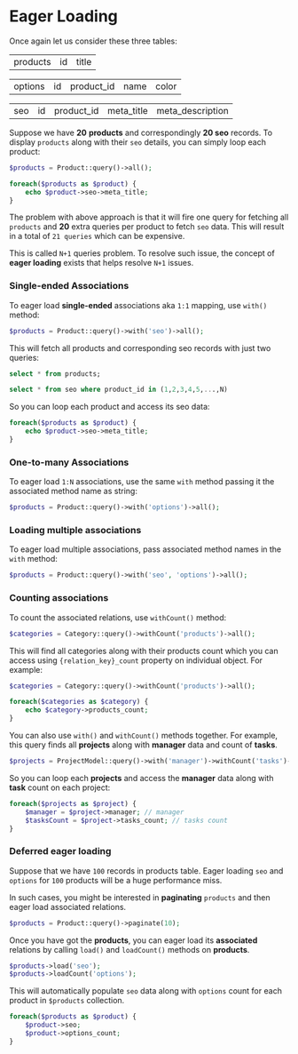 # Eager Loading

Once again let us consider these three tables:

<table>
    <tr>
        <td class="token title important">products</td>
        <td>id</td>
        <td>title</td>
    </tr>
</table>
<table>
    <tr>
        <td class="token title important">options</td>
        <td>id</td>
        <td>product_id</td>
        <td>name</td>
        <td>color</td>
    </tr>
</table>
<table>
    <tr>
        <td class="token title important">seo</td>
        <td>id</td>
        <td>product_id</td>
        <td>meta_title</td>
        <td>meta_description</td>
    </tr>
</table>

Suppose we have **20** **products** and correspondingly **20 seo** records. To display `products` along with their `seo` details, you can simply loop each product:

```php
$products = Product::query()->all();

foreach($products as $product) {
    echo $product->seo->meta_title;
}
```

 The problem with above approach is that it will fire one query for fetching all `products`
and **20** extra queries per product to fetch `seo` data. This will result in a total of `21 queries` which can be expensive.

This is called `N+1` queries problem. To resolve such issue, the concept of **eager loading** exists that helps resolve `N+1` issues. 

### Single-ended Associations

To eager load **single-ended** associations aka `1:1` mapping, use `with()` method:

```php
$products = Product::query()->with('seo')->all();
```

This will fetch all products and corresponding seo records with just two queries:

```sql
select * from products;

select * from seo where product_id in (1,2,3,4,5,...,N)
```

So you can loop each product and access its seo data:

```php
foreach($products as $product) {
    echo $product->seo->meta_title;
}
```

### One-to-many Associations

To eager load `1:N` associations, use the same `with` method passing it the associated method name as string:

```php
$products = Product::query()->with('options')->all();
```

### Loading multiple associations

To eager load multiple associations, pass associated method names in the `with` method:

```php
$products = Product::query()->with('seo', 'options')->all();
```

### Counting associations

To count the associated relations, use `withCount()` method:

```php
$categories = Category::query()->withCount('products')->all();
```

This will find all categories along with their products count which you can access using `{relation_key}_count` property on individual object. For example:

```php
$categories = Category::query()->withCount('products')->all();

foreach($categories as $category) {
    echo $category->products_count;
}
```

You can also use `with()` and `withCount()` methods together. For example, this query finds all **projects** along with **manager** data and count of **tasks**.

```php
$projects = ProjectModel::query()->with('manager')->withCount('tasks')->all();
```

So you can loop each **projects** and access the **manager** data along with **task** count on each project:

```php
foreach($projects as $project) {
    $manager = $project->manager; // manager
    $tasksCount = $project->tasks_count; // tasks count
}
```

### Deferred eager loading

Suppose that we have `100` records in products table. Eager loading `seo` and `options` for `100` products will be a huge performance miss.

In such cases, you might be interested in **paginating** `products` and then eager load associated relations.

```php
$products = Product::query()->paginate(10);
```

Once you have got the **products**, you can eager load its **associated** relations by calling `load()` and `loadCount()` methods on **products**.

```php
$products->load('seo');
$products->loadCount('options');
```

This will automatically populate `seo` data along with `options` count for each product in `$products` collection.

```php
foreach($products as $product) {
    $product->seo; 
    $product->options_count;
}
```